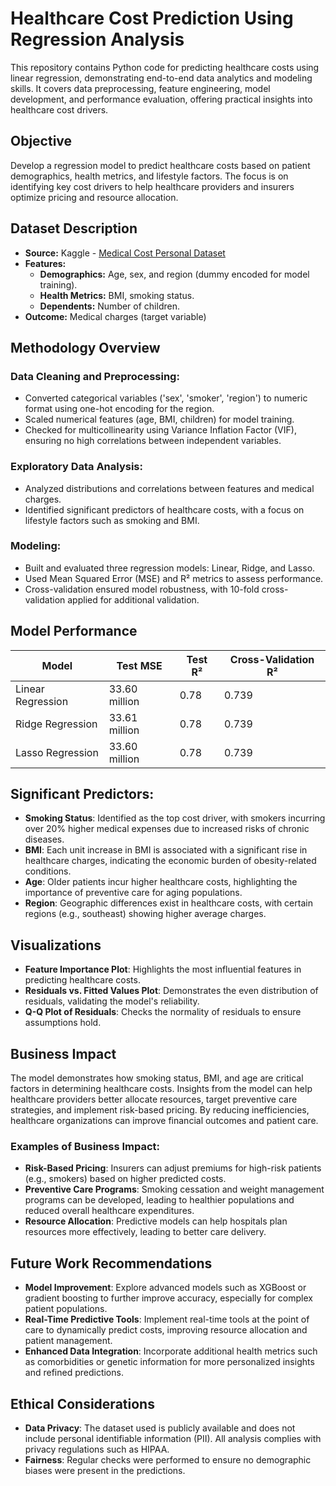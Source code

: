 # Healthcare Cost Prediction Using Regression Analysis

This repository contains Python code for predicting healthcare costs using linear regression, demonstrating end-to-end data analytics and modeling skills. It covers data preprocessing, feature engineering, model development, and performance evaluation, offering practical insights into healthcare cost drivers.

## Objective

Develop a regression model to predict healthcare costs based on patient demographics, health metrics, and lifestyle factors. The focus is on identifying key cost drivers to help healthcare providers and insurers optimize pricing and resource allocation.

## Dataset Description

- **Source:** Kaggle - [Medical Cost Personal Dataset](https://www.kaggle.com/mirichoi0218/insurance)
- **Features:**
  - **Demographics:** Age, sex, and region (dummy encoded for model training).
  - **Health Metrics:** BMI, smoking status.
  - **Dependents:** Number of children.
- **Outcome:** Medical charges (target variable)

## Methodology Overview

### Data Cleaning and Preprocessing:
- Converted categorical variables ('sex', 'smoker', 'region') to numeric format using one-hot encoding for the region.
- Scaled numerical features (age, BMI, children) for model training.
- Checked for multicollinearity using Variance Inflation Factor (VIF), ensuring no high correlations between independent variables.

### Exploratory Data Analysis:
- Analyzed distributions and correlations between features and medical charges.
- Identified significant predictors of healthcare costs, with a focus on lifestyle factors such as smoking and BMI.

### Modeling:
- Built and evaluated three regression models: Linear, Ridge, and Lasso.
- Used Mean Squared Error (MSE) and R² metrics to assess performance.
- Cross-validation ensured model robustness, with 10-fold cross-validation applied for additional validation.

## Model Performance

| Model              | Test MSE          | Test R²  | Cross-Validation R² |
|--------------------|-------------------|----------|---------------------|
| Linear Regression  | 33.60 million     | 0.78     | 0.739               |
| Ridge Regression   | 33.61 million     | 0.78     | 0.739               |
| Lasso Regression   | 33.60 million     | 0.78     | 0.739               |

## Significant Predictors:
- **Smoking Status**: Identified as the top cost driver, with smokers incurring over 20% higher medical expenses due to increased risks of chronic diseases.
- **BMI**: Each unit increase in BMI is associated with a significant rise in healthcare charges, indicating the economic burden of obesity-related conditions.
- **Age**: Older patients incur higher healthcare costs, highlighting the importance of preventive care for aging populations.
- **Region**: Geographic differences exist in healthcare costs, with certain regions (e.g., southeast) showing higher average charges.

## Visualizations

- **Feature Importance Plot**: Highlights the most influential features in predicting healthcare costs.
- **Residuals vs. Fitted Values Plot**: Demonstrates the even distribution of residuals, validating the model's reliability.
- **Q-Q Plot of Residuals**: Checks the normality of residuals to ensure assumptions hold.

## Business Impact

The model demonstrates how smoking status, BMI, and age are critical factors in determining healthcare costs. Insights from the model can help healthcare providers better allocate resources, target preventive care strategies, and implement risk-based pricing. By reducing inefficiencies, healthcare organizations can improve financial outcomes and patient care.

### Examples of Business Impact:
- **Risk-Based Pricing**: Insurers can adjust premiums for high-risk patients (e.g., smokers) based on higher predicted costs.
- **Preventive Care Programs**: Smoking cessation and weight management programs can be developed, leading to healthier populations and reduced overall healthcare expenditures.
- **Resource Allocation**: Predictive models can help hospitals plan resources more effectively, leading to better care delivery.

## Future Work Recommendations

- **Model Improvement**: Explore advanced models such as XGBoost or gradient boosting to further improve accuracy, especially for complex patient populations.
- **Real-Time Predictive Tools**: Implement real-time tools at the point of care to dynamically predict costs, improving resource allocation and patient management.
- **Enhanced Data Integration**: Incorporate additional health metrics such as comorbidities or genetic information for more personalized insights and refined predictions.

## Ethical Considerations

- **Data Privacy**: The dataset used is publicly available and does not include personal identifiable information (PII). All analysis complies with privacy regulations such as HIPAA.
- **Fairness**: Regular checks were performed to ensure no demographic biases were present in the predictions.
